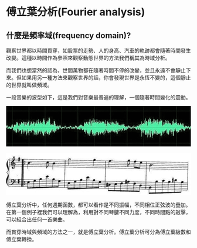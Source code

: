 # 傅立葉分析(Fourier analysis)

## 什麼是頻率域(frequency domain)?

觀察世界都以時間貫穿，如股票的走勢、人的身高、汽車的軌跡都會隨著時間發生改變。這種以時間作為參照來觀察動態世界的方法我們稱其為時域分析。

而我們也想當然的認為，世間萬物都在隨著時間不停的改變，並且永遠不會靜止下來。但如果用另一種方法來觀察世界的話，你會發現世界是永恆不變的，這個靜止的世界就叫做頻域。

一段音樂的波型如下，這是我們對音樂最普遍的理解，一個隨著時間變化的震動。



![音樂的時間序列](<../../.gitbook/assets/music-time-series-min (1).png>)

![音樂的頻譜](../../.gitbook/assets/music-frequency-min.png)

傅立葉分析中，任何週期函數，都可以看作是不同振幅，不同相位正弦波的疊加。在第一個例子裡我們可以理解為，利用對不同琴鍵不同力度，不同時間點的敲擊，可以組合出任何一首樂曲。

而貫穿時域與頻域的方法之一，就是傅立葉分析。傅立葉分析可分為傅立葉級數和傅立葉轉換。




